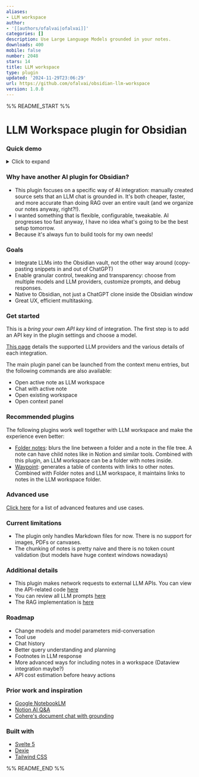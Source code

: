 ```yaml
---
aliases:
- LLM workspace
author:
- '[[authors/ofalvai|ofalvai]]'
categories: []
description: Use Large Language Models grounded in your notes.
downloads: 400
mobile: false
number: 2048
stars: 14
title: LLM workspace
type: plugin
updated: '2024-11-29T23:06:29'
url: https://github.com/ofalvai/obsidian-llm-workspace
version: 1.0.0
---
```


%% README_START %%

# LLM Workspace plugin for Obsidian

### Quick demo

<details>
<summary>Click to expand</summary>
Let's create a new LLM workspace. A workspace is just a regular note with links to other notes.

https://github.com/user-attachments/assets/3e5d7515-5d7c-47c8-bc98-9eafe43e2fa4

The workspace view opens side-by-side to the notes. Let's index all information in the workspace. Behind the scenes, this creates the typical [RAG](https://en.m.wikipedia.org/wiki/Retrieval-augmented_generation) setup by chunking documents and computing embeddings for them:

https://github.com/user-attachments/assets/8a3c73f6-5789-4573-83a3-b8f9a07ec02f

We can start a conversation right away, but it's also possible to generate exploratory questions:

https://github.com/user-attachments/assets/3b82909e-128e-4d1b-a180-dd01e0e241a7

A conversation is always grounded in the workspace sources and you can debug RAG pipeline:

https://github.com/user-attachments/assets/488f79b1-d928-4249-8a01-e79de9f5997a

You can also chat with a single note (without creating a workspace) and attach more context gradually:

https://github.com/user-attachments/assets/2f4c4e88-81a1-4cda-ae05-b88a0988bd8c

</details>

### Why have another AI plugin for Obsidian?
- This plugin focuses on a specific way of AI integration: manually created source sets that an LLM chat is grounded in. It's both cheaper, faster, and more accurate than doing RAG over an entire vault (and we organize our notes anyway, right?!).
- I wanted something that is flexible, configurable, tweakable. AI progresses too fast anyway, I have no idea what's going to be the best setup tomorrow.
- Because it's always fun to build tools for my own needs!

### Goals
- Integrate LLMs into the Obsidian vault, not the other way around (copy-pasting snippets in and out of ChatGPT)
- Enable granular control, tweaking and transparency: choose from multiple models and LLM providers, customize prompts, and debug responses.
- Native to Obsidian, not just a ChatGPT clone inside the Obsidian window
- Great UX, efficient multitasking.

### Get started

This is a _bring your own API key_ kind of integration. The first step is to add an API key in the plugin settings and choose a model.

[This page](./docs/LLM%20providers.md) details the supported LLM providers and the various details of each integration.

The main plugin panel can be launched from the context menu entries, but the following commands are also available:

- Open active note as LLM workspace
- Chat with active note
- Open existing workspace
- Open context panel

### Recommended plugins
The following plugins work well together with LLM workspace and make the experience even better:

- [Folder notes](https://github.com/LostPaul/obsidian-folder-notes): blurs the line between a folder and a note in the file tree. A note can have child notes like in Notion and similar tools. Combined with this plugin, an LLM workspace can be a folder with notes inside.
- [Waypoint](https://github.com/IdreesInc/Waypoint): generates a table of contents with links to other notes. Combined with Folder notes and LLM workspace, it maintains links to notes in the LLM workspace folder.

### Advanced use

[Click here](./docs/Advanced%20use.md) for a list of advanced features and use cases.


### Current limitations
- The plugin only handles Markdown files for now. There is no support for images, PDFs or canvases.
- The chunking of notes is pretty naive and there is no token count validation (but models have huge context windows nowadays)


### Additional details

- This plugin makes network requests to external LLM APIs. You can view the API-related code [here](https://github.com/ofalvai/obsidian-llm-workspace/tree/main/src/rag/llm)
- You can review all LLM prompts [here](https://github.com/ofalvai/obsidian-llm-workspace/blob/main/src/config/prompts.ts)
- The RAG implementation is [here](https://github.com/ofalvai/obsidian-llm-workspace/tree/main/src/rag)

### Roadmap
- Change models and model parameters mid-conversation
- Tool use
- Chat history
- Better query understanding and planning
- Footnotes in LLM response
- More advanced ways for including notes in a workspace (Dataview integration maybe?)
- API cost estimation before heavy actions



### Prior work and inspiration
- [Google NotebookLM](https://notebooklm.google.com/)
- [Notion AI Q&A](https://www.notion.so/product/ai)
- [Cohere's document chat with grounding](https://cohere.com/chat)

### Built with
- [Svelte 5](https://svelte.dev/)
- [Dexie](https://dexie.org/)
- [Tailwind CSS](https://tailwindcss.com/)


%% README_END %%